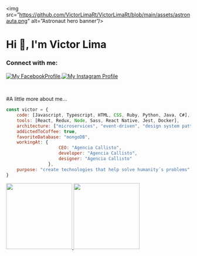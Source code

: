 <img src=”https://github.com/VictorLimaRt/VictorLimaRt/blob/main/assets/astronauta.png" alt=”Astronaut hero banner”/>
<h1 align="left">Hi 👋, I'm Victor Lima</h1>

<h3 align="left">Connect with me:</h3>
<p align="left">
<a href="https://fb.com/victorlima278903" target="blank">
<img align="center" src="https://img.shields.io/badge/-Facebook-%230077B5?style=for-the-badge&logo=facebook&logoColor=white" alt="My FacebookProfile" />
</a>
<a href="https://instagram.com/_victor_lima" target="blank">
<img align="center" src="https://img.shields.io/badge/-Instagram-%23E4405F?style=for-the-badge&logo=instagram&logoColor=white" alt="My Instagram Profile" />
</a>
</p>
<br/>

#A little more about me...

```javascript
const victor = {
    code: [Javascript, Typescript, HTML, CSS, Ruby, Python, Java, C#],
    tools: [React, Redux, Node, Sass, React Native, Jest, Docker],
    architecture: ["microservices", "event-driven", "design system pattern"],
    addictedToCoffee: true,
    favoriteDatabase: "mongoDB",
    workingAt: {
                    CEO: "Agencia Callisto",
                    developer: "Agencia Callisto",
                    designer: "Agencia Callisto"
                },
    purpose: "create technologies that help solve humanity´s problems"
}
```
<div>
  <a href="https://github.com/victorlimart">
  <img height="180em" src="https://github-readme-stats.vercel.app/api?username=victorlimart&show_icons=true&theme=dracula&include_all_commits=true&count_private=true"/>
  <img height="180em" src="https://github-readme-stats.vercel.app/api/top-langs/?username=victorlimart&layout=compact&langs_count=7&theme=dracula"/>
</div>
